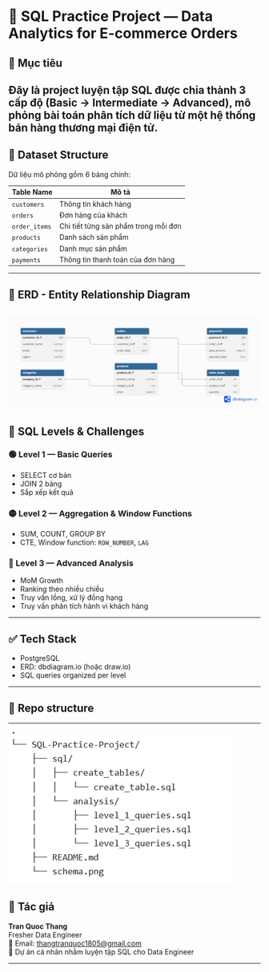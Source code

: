 # 🧠 SQL Practice Project — Data Analytics for E-commerce Orders

## 📌 Mục tiêu
Đây là project luyện tập SQL được chia thành 3 cấp độ (Basic → Intermediate → Advanced), mô phỏng bài toán phân tích dữ liệu từ một hệ thống bán hàng thương mại điện tử.
---

## 📂 Dataset Structure

Dữ liệu mô phỏng gồm 6 bảng chính:

| Table Name      | Mô tả |
|------------------|-------|
| `customers`      | Thông tin khách hàng |
| `orders`         | Đơn hàng của khách |
| `order_items`    | Chi tiết từng sản phẩm trong mỗi đơn |
| `products`       | Danh sách sản phẩm |
| `categories`     | Danh mục sản phẩm |
| `payments`       | Thông tin thanh toán của đơn hàng |

---

## 🧱 ERD - Entity Relationship Diagram
![ERD Diagram](schema.png)
---

## 🧪 SQL Levels & Challenges

### 🟢 Level 1 — Basic Queries
- SELECT cơ bản
- JOIN 2 bảng
- Sắp xếp kết quả

### 🟡 Level 2 — Aggregation & Window Functions
- SUM, COUNT, GROUP BY
- CTE, Window function: `ROW_NUMBER`, `LAG`

### 🔴 Level 3 — Advanced Analysis
- MoM Growth
- Ranking theo nhiều chiều
- Truy vấn lồng, xử lý đồng hạng
- Truy vấn phân tích hành vi khách hàng

---

## ✅ Tech Stack
- PostgreSQL
- ERD: dbdiagram.io (hoặc draw.io)
- SQL queries organized per level

---

## 📎 Repo structure
---
![Stucture Diagram](structure.png)


## 🌟 Tác giả

**Tran Quoc Thang**  
Fresher Data Engineer  
📧 Email: thangtranquoc1805@gmail.com  
📌 Dự án cá nhân nhằm luyện tập SQL cho Data Engineer

---